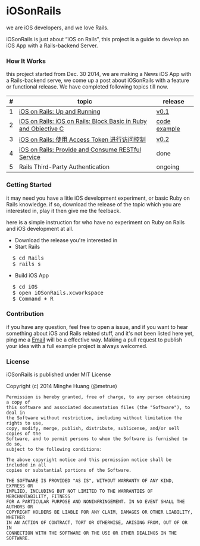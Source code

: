 iOSonRails
==========

we are iOS developers, and we love Rails.

iOSonRails is just about “iOS on Rails”, this project is a guide to develop an iOS App with a Rails-backend Server.


### How It Works

this project started from Dec. 30 2014, we are making a News iOS App with a Rails-backend serve, we come up a post about iOSonRails with a feature or functional release. We have completed following topics till now.

|# | topic | release | 
|---| ----- | -------- |
|1 |[iOS on Rails: Up and Running](http://blog.minghe.me/ios/rails/2014/12/30/iOS%20on%20Rails:%20up%20and%20running.html) |[v0.1](https://github.com/metrue/iOSonRails/releases/tag/v0.1)|
|2|[iOS on Rails: iOS on Rails: Block Basic in Ruby and Objective C](http://blog.minghe.me/objective-c/ruby/2015/01/05/iOS%20on%20Rails:%20Block%20basic%20in%20Ruby%20and%20Objective%20C.html)|[code example](https://github.com/metrue/iOSonRails/tree/master/basic_knowledge/block)|
|3| [iOS on Rails: 使用 Access Token 进行访问控制](http://blog.minghe.me/objective-c/ruby/2015/01/05/iOS%20on%20Rails:%20%E4%BD%BF%E7%94%A8Access%20Token%E8%BF%9B%E8%A1%8C%E8%AE%BF%E9%97%AE%E6%8E%A7%E5%88%B6.html) | [v0.2](https://github.com/metrue/iOSonRails/releases/tag/v0.2)|
|4| [iOS on Rails: Provide and Consume RESTful Service ](http://minghe.me/objective-c/ruby/2015/01/20/iOS%20on%20Rails:%20Server%20RESTful%20Service.html)|done|
|5| Rails Third-Party Authentication | ongoing| 

### Getting Started

it may need you have a litle iOS development experiment, or basic Ruby on Rails knowledge.
if so, download the release of the topic which you are interested in, play it then give me the feelback.

here is a simple instruction for who have no experiment on Ruby on Rails and iOS development at all.
* Download the release you're interested in
* Start Rails
<pre>
  $ cd Rails
  $ rails s
</pre>  
* Build iOS App
<pre>
  $ cd iOS
  $ open iOSonRails.xcworkspace
  $ Command + R 
</pre>

### Contribution

if you have any question, feel free to open a issue, and if you want to hear something about iOS and Rails related stuff, and it's not been listed here yet, ping me a [Email](mailto:h.mignhe@gmail.com) will be a effective way. Making a pull request to publish your  idea with a full example project is always welcomed.

### License

iOSonRails is published under MIT License

Copyright (c) 2014 Minghe Huang (@metrue)
	
	Permission is hereby granted, free of charge, to any person obtaining a copy of
	this software and associated documentation files (the "Software"), to deal in
	the Software without restriction, including without limitation the rights to use,
	copy, modify, merge, publish, distribute, sublicense, and/or sell copies of the
	Software, and to permit persons to whom the Software is furnished to do so,
	subject to the following conditions:
	
	The above copyright notice and this permission notice shall be included in all
	copies or substantial portions of the Software.
	
	THE SOFTWARE IS PROVIDED "AS IS", WITHOUT WARRANTY OF ANY KIND, EXPRESS OR
	IMPLIED, INCLUDING BUT NOT LIMITED TO THE WARRANTIES OF MERCHANTABILITY, FITNESS
	FOR A PARTICULAR PURPOSE AND NONINFRINGEMENT. IN NO EVENT SHALL THE AUTHORS OR
	COPYRIGHT HOLDERS BE LIABLE FOR ANY CLAIM, DAMAGES OR OTHER LIABILITY, WHETHER
	IN AN ACTION OF CONTRACT, TORT OR OTHERWISE, ARISING FROM, OUT OF OR IN
	CONNECTION WITH THE SOFTWARE OR THE USE OR OTHER DEALINGS IN THE SOFTWARE.
